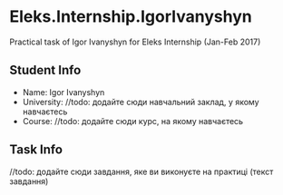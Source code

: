 # Eleks.Internship.IgorIvanyshyn
Practical task of Igor Ivanyshyn for Eleks Internship (Jan-Feb 2017)

## Student Info
* Name: Igor Ivanyshyn
* University: //todo: додайте сюди навчальний заклад, у якому навчаєтесь
* Course: //todo: додайте сюди курс, на якому навчаєтесь

## Task Info
//todo: додайте сюди завдання, яке ви виконуєте на практиці (текст завдання)
